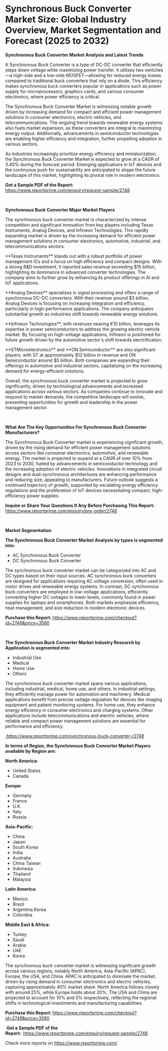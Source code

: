 <p><h1>Synchronous Buck Converter Market Size: Global Industry Overview, Market Segmentation and Forecast (2025 to 2032)</h1></p><p><strong>Synchronous Buck Converter Market Analysis and Latest Trends</strong></p>
<p><p>A Synchronous Buck Converter is a type of DC-DC converter that efficiently steps down voltage while maximizing power transfer. It utilizes two switches—a high-side and a low-side MOSFET—allowing for reduced energy losses compared to traditional buck converters that rely on a diode. This efficiency makes synchronous buck converters popular in applications such as power supply for microprocessors, graphics cards, and various consumer electronics, where power efficiency is critical.</p><p>The Synchronous Buck Converter Market is witnessing notable growth driven by increasing demand for compact and efficient power management solutions in consumer electronics, electric vehicles, and telecommunications. The ongoing trend towards renewable energy systems also fuels market expansion, as these converters are integral to maximizing energy output. Additionally, advancements in semiconductor technologies are enabling higher efficiency and integration, further propelling adoption in various sectors.</p><p>As industries increasingly prioritize energy efficiency and miniaturization, the Synchronous Buck Converter Market is expected to grow at a CAGR of 3.40% during the forecast period. Emerging applications in IoT devices and the continuous push for sustainability are anticipated to shape the future landscape of this market, highlighting its pivotal role in modern electronics.</p></p>
<p><strong>Get a Sample PDF of the Report:&nbsp;</strong> <a href="https://www.reportprime.com/enquiry/request-sample/2748?utm_campaign=3031&utm_medium=2&utm_source=Github&utm_content=ia&utm_term=18032025&utm_id=synchronous-buck-converter">https://www.reportprime.com/enquiry/request-sample/2748</a></p>
<p>&nbsp;</p>
<p><strong>Synchronous Buck Converter Major Market Players</strong></p>
<p><p>The synchronous buck converter market is characterized by intense competition and significant innovation from key players including Texas Instruments, Analog Devices, and Infineon Technologies. This rapidly expanding market is driven by the increasing demand for efficient power management solutions in consumer electronics, automotive, industrial, and telecommunications sectors.</p><p>**Texas Instruments** stands out with a robust portfolio of power management ICs and a focus on high efficiency and compact designs. With a strong R&D investment, it reported sales revenue exceeding $15 billion, highlighting its dominance in advanced converter technologies. The company aims to further grow by enhancing its product offerings in AI and IoT applications.</p><p>**Analog Devices** specializes in signal processing and offers a range of synchronous DC-DC converters. With their revenue around $3 billion, Analog Devices is focusing on increasing integration and efficiency, particularly in high-performance applications. The company anticipates substantial growth as industries shift towards renewable energy solutions.</p><p>**Infineon Technologies**, with revenues nearing €10 billion, leverages its expertise in power semiconductors to address the growing electric vehicle market. By focusing on high-voltage applications, Infineon is positioned for future growth driven by the automotive sector's shift towards electrification.</p><p>**STMicroelectronics** and **ON Semiconductor** are also significant players, with ST at approximately $12 billion in revenue and ON Semiconductor around $5 billion. Both companies are expanding their offerings in automotive and industrial sectors, capitalizing on the increasing demand for energy-efficient solutions.</p><p>Overall, the synchronous buck converter market is projected to grow significantly, driven by technological advancements and increased applications across various sectors. As companies continue to innovate and respond to market demands, the competitive landscape will evolve, presenting opportunities for growth and leadership in the power management sector.</p></p>
<p>&nbsp;</p>
<p><strong>What Are The Key Opportunities For Synchronous Buck Converter Manufacturers?</strong></p>
<p><p>The Synchronous Buck Converter market is experiencing significant growth, driven by the rising demand for efficient power management solutions across sectors like consumer electronics, automotive, and renewable energy. The market is projected to expand at a CAGR of over 10% from 2023 to 2030, fueled by advancements in semiconductor technology and the increasing adoption of electric vehicles. Innovations in integrated circuit designs and dual-synchronous architectures are enhancing performance and reducing size, appealing to manufacturers. Future outlook suggests a continued trajectory of growth, supported by escalating energy efficiency regulations and the proliferation of IoT devices necessitating compact, high-efficiency power supplies.</p></p>
<p><strong>Inquire or Share Your Questions If Any Before Purchasing This Report:</strong> <a href="https://www.reportprime.com/enquiry/pre-order/2748?utm_campaign=3031&utm_medium=2&utm_source=Github&utm_content=ia&utm_term=18032025&utm_id=synchronous-buck-converter">https://www.reportprime.com/enquiry/pre-order/2748</a></p>
<p>&nbsp;</p>
<p><strong>Market Segmentation</strong></p>
<p><strong>The Synchronous Buck Converter Market Analysis by types is segmented into:</strong></p>
<p><ul><li>AC Synchronous Buck Converter</li><li>DC Synchronous Buck Converter</li></ul></p>
<p><p>The synchronous buck converter market can be categorized into AC and DC types based on their input sources. AC synchronous buck converters are designed for applications requiring AC voltage conversion, often used in motor drives and renewable energy systems. In contrast, DC synchronous buck converters are employed in low-voltage applications, efficiently converting higher DC voltages to lower levels, commonly found in power supplies for laptops and smartphones. Both markets emphasize efficiency, heat management, and size reduction in modern electronic devices.</p></p>
<p><strong>Purchase this Report:&nbsp;</strong><a href="https://www.reportprime.com/checkout?id=2748&price=3590&utm_campaign=3031&utm_medium=2&utm_source=Github&utm_content=ia&utm_term=18032025&utm_id=synchronous-buck-converter">https://www.reportprime.com/checkout?id=2748&price=3590</a></p>
<p>&nbsp;</p>
<p><strong>The Synchronous Buck Converter Market Industry Research by Application is segmented into:</strong></p>
<p><ul><li>Industrial Use</li><li>Medical</li><li>Home Use</li><li>Others</li></ul></p>
<p><p>The synchronous buck converter market spans various applications, including industrial, medical, home use, and others. In industrial settings, they efficiently manage power for automation and machinery. Medical applications benefit from precise voltage regulation for devices like imaging equipment and patient monitoring systems. For home use, they enhance energy efficiency in consumer electronics and charging systems. Other applications include telecommunications and electric vehicles, where reliable and compact power management solutions are essential for performance and efficiency.</p></p>
<p><a href="https://www.reportprime.com/synchronous-buck-converter-r2748?utm_campaign=3031&utm_medium=2&utm_source=Github&utm_content=ia&utm_term=18032025&utm_id=synchronous-buck-converter">&nbsp;https://www.reportprime.com/synchronous-buck-converter-r2748</a></p>
<p><strong>In terms of Region, the Synchronous Buck Converter Market Players available by Region are:</strong></p>
<p>
    <p> <strong> North America: </strong>
        <ul>
            <li>United States</li>
            <li>Canada</li>
        </ul>
        </p> 
    <p> <strong> Europe: </strong>
        <ul>
            <li>Germany</li>
            <li>France</li>
            <li>U.K.</li>
            <li>Italy</li>
            <li>Russia</li>
        </ul>
        </p> 
    <p> <strong> Asia-Pacific: </strong>
        <ul>
            <li>China</li>
            <li>Japan</li>
            <li>South Korea</li>
            <li>India</li>
            <li>Australia</li>
            <li>China Taiwan</li>
            <li>Indonesia</li>
            <li>Thailand</li>
            <li>Malaysia</li>
        </ul>
        </p> 
    <p> <strong> Latin America: </strong>
        <ul>
            <li>Mexico</li>
            <li>Brazil</li>
            <li>Argentina Korea</li>
            <li>Colombia</li>
        </ul>
        </p> 
    <p> <strong> Middle East & Africa: </strong>
        <ul>
            <li>Turkey</li>
            <li>Saudi</li>
            <li>Arabia</li>
            <li>UAE</li>
            <li>Korea</li>
        </ul>
    </p>
    </p>
<p><p>The synchronous buck converter market is witnessing significant growth across various regions, notably North America, Asia-Pacific (APAC), Europe, the USA, and China. APAC is anticipated to dominate the market, driven by rising demand in consumer electronics and electric vehicles, capturing approximately 40% market share. North America follows closely with around 25%, while Europe holds about 20%. The USA and China are projected to account for 10% and 5% respectively, reflecting the regional shifts in technological investments and manufacturing capabilities.</p></p>
<p><strong>Purchase this Report: </strong><a href="https://www.reportprime.com/checkout?id=2748&price=3590&utm_campaign=3031&utm_medium=2&utm_source=Github&utm_content=ia&utm_term=18032025&utm_id=synchronous-buck-converter">https://www.reportprime.com/checkout?id=2748&price=3590</a></p>
<p>&nbsp;<strong>Get a Sample PDF of the Report:&nbsp;&nbsp;</strong><a href="https://www.reportprime.com/enquiry/request-sample/2748?utm_campaign=3031&utm_medium=2&utm_source=Github&utm_content=ia&utm_term=18032025&utm_id=synchronous-buck-converter">https://www.reportprime.com/enquiry/request-sample/2748</a></p>
<p><strong></strong></p>
<p>Check more reports on <a href="https://www.reportprime.com/?utm_campaign=3031&utm_medium=2&utm_source=Github&utm_content=ia&utm_term=18032025&utm_id=synchronous-buck-converter">https://www.reportprime.com/</a></p>